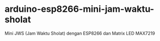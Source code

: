# arduino-esp8266-mini-jam-waktu-sholat
Mini JWS (Jam Waktu Sholat) dengan ESP8266 dan Matrix LED MAX7219

